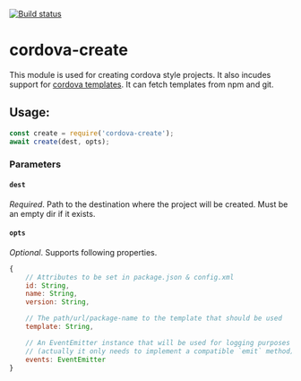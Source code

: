 <!--
#
# Licensed to the Apache Software Foundation (ASF) under one
# or more contributor license agreements.  See the NOTICE file
# distributed with this work for additional information
# regarding copyright ownership.  The ASF licenses this file
# to you under the Apache License, Version 2.0 (the
# "License"); you may not use this file except in compliance
# with the License.  You may obtain a copy of the License at
#
# http://www.apache.org/licenses/LICENSE-2.0
#
# Unless required by applicable law or agreed to in writing,
# software distributed under the License is distributed on an
# "AS IS" BASIS, WITHOUT WARRANTIES OR CONDITIONS OF ANY
#  KIND, either express or implied.  See the License for the
# specific language governing permissions and limitations
# under the License.
#
-->

[![Build status](https://ci.appveyor.com/api/projects/status/a00hk739gm700dk4?svg=true)](https://ci.appveyor.com/project/Humbedooh/cordova-create)

# cordova-create

This module is used for creating cordova style projects. It also incudes support for [cordova templates](http://cordova.apache.org/docs/en/latest/guide/cli/template.html). It can fetch templates from npm and git.

## Usage:

```js
const create = require('cordova-create');
await create(dest, opts);
```

### Parameters

#### `dest`
_Required_. Path to the destination where the project will be created. Must be an empty dir if it exists.

#### `opts`
_Optional_. Supports following properties.

```js
{
    // Attributes to be set in package.json & config.xml
    id: String,
    name: String,
    version: String,

    // The path/url/package-name to the template that should be used
    template: String,

    // An EventEmitter instance that will be used for logging purposes
    // (actually it only needs to implement a compatible `emit` method)
    events: EventEmitter
}
```
